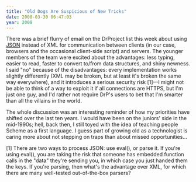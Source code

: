 ```yaml
---
title: "Old Dogs Are Suspicious of New Tricks"
date: 2008-03-30 06:47:03
year: 2008
---
```

There was a brief flurry of email on the DrProject list this week about using <a href="http://www.json.org/">JSON</a> instead of XML for communication between clients (in our case, browsers and the occasional client-side script) and servers.  The younger members of the team were excited about the advantages: less typing, easier to read, faster to convert to/from data structures, and shiny newness.  I said "no" because of the disadvantages: every implementation works slightly differently (XML may be broken, but at least it's broken the same way everywhere), and it introduces a serious security risk [1]—I might not be able to think of a way to exploit it if all connections are HTTPS, but I'm just one guy, and I'd rather not require DrP's users to bet that I'm smarter than all the villains in the world.

The whole discussion was an interesting reminder of how my priorities have shifted over the last ten years. I would have been on the juniors' side in the mid-1990s; hell, back then, I still toyed with the idea of teaching people Scheme as a first language.  I guess part of growing old as a technologist is caring more about not stepping on traps than about missed opportunities…

[1] There are two ways to process JSON: use eval(), or parse it. If you're using eval(), you are taking the risk that someone has embedded function calls in the "data" they're sending you, in which case you just handed them the keys.  If you're parsing, then what's the advantage over XML, for which there are many well-tested out-of-the-box parsers?
